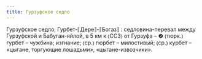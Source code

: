 ```yaml
---
title: Гурзуфское седло
---
```


Гурзуфское седло, Гурбет-⟦Дере⟧-⟦Богаз⟧
: седловина-перевал между Гурзуфской и Бабуган-яйлой, в 5 км к ⦅ССЗ⦆ от Гурзуфа – ❷ ⦅тюрк.⦆ гурбет – чужбина; изгнание; ⦅ср.⦆ гюрбет – милостивый; ⦅ср.⦆ курбет – «цыгане, торгующие лошадьми», «цыгане-извозчики».
